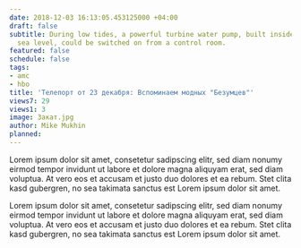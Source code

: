 ```yaml
---
date: 2018-12-03 16:13:05.453125000 +04:00
draft: false
subtitle: During low tides, a powerful turbine water pump, built inside a cave at
  sea level, could be switched on from a control room.
featured: false
schedule: false
tags:
- amc
- hbo
title: 'Телепорт от 23 декабря: Вспоминаем модных "Безумцев"'
views7: 29
views1: 3
image: Закат.jpg
author: Mike Mukhin
planned: 
---
```


Lorem ipsum dolor sit amet, consetetur sadipscing elitr, sed diam nonumy eirmod tempor invidunt ut labore et dolore magna aliquyam erat, sed diam voluptua. At vero eos et accusam et justo duo dolores et ea rebum. Stet clita kasd gubergren, no sea takimata sanctus est Lorem ipsum dolor sit amet.

Lorem ipsum dolor sit amet, consetetur sadipscing elitr, sed diam nonumy eirmod tempor invidunt ut labore et dolore magna aliquyam erat, sed diam voluptua. At vero eos et accusam et justo duo dolores et ea rebum. Stet clita kasd gubergren, no sea takimata sanctus est Lorem ipsum dolor sit amet. 